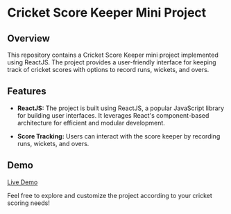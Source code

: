 # Cricket Score Keeper Mini Project

## Overview

This repository contains a Cricket Score Keeper mini project implemented using ReactJS. The project provides a user-friendly interface for keeping track of cricket scores with options to record runs, wickets, and overs.

## Features

- **ReactJS:** The project is built using ReactJS, a popular JavaScript library for building user interfaces. It leverages React's component-based architecture for efficient and modular development.

- **Score Tracking:** Users can interact with the score keeper by recording runs, wickets, and overs.


## Demo

[Live Demo](https://your-live-demo-url-here)

Feel free to explore and customize the project according to your cricket scoring needs!

